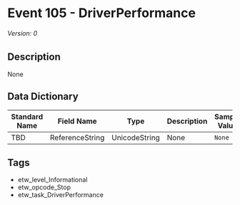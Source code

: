 # Event 105 - DriverPerformance
###### Version: 0

## Description
None

## Data Dictionary
|Standard Name|Field Name|Type|Description|Sample Value|
|---|---|---|---|---|
|TBD|ReferenceString|UnicodeString|None|`None`|

## Tags
* etw_level_Informational
* etw_opcode_Stop
* etw_task_DriverPerformance